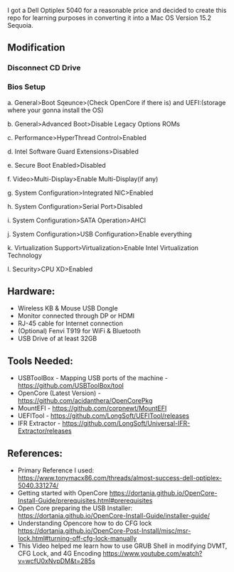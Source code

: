 I got a Dell Optiplex 5040 for a reasonable price and decided to create this repo for learning purposes in converting it into a Mac OS Version 15.2 Sequoia.

## Modification
### Disconnect CD Drive
 ### Bios Setup
   
  a. General>Boot Sqeunce>(Check OpenCore if there is) and UEFI:(storage where your gonna install the OS)
 
  b. General>Advanced Boot>Disable Legacy Options ROMs
  
  c. Performance>HyperThread Control>Enabled
  
  d. Intel Software Guard Extensions>Disabled
  
  e. Secure Boot Enabled>Disabled
  
  f. Video>Multi-Display>Enable Multi-Display(if any)
  
  g. System Configuration>Integrated NIC>Enabled
  
  h. System Configuration>Serial Port>Disabled
  
  i. System Configuration>SATA Operation>AHCI
  
  j. System Configuration>USB Configuration>Enable everything
  
  k. Virtualization Support>Virtualization>Enable Intel Virtualization Technology
  
  l. Security>CPU XD>Enabled

## Hardware:
- Wireless KB & Mouse USB Dongle
- Monitor connected through DP or HDMI
- RJ-45 cable for Internet connection 
- (Optional) Fenvi T919 for WiFi & Bluetooth
- USB Drive of at least 32GB

## Tools Needed:
- USBToolBox - Mapping USB ports of the machine - https://github.com/USBToolBox/tool
- OpenCore (Latest Version) - https://github.com/acidanthera/OpenCorePkg
- MountEFI - https://github.com/corpnewt/MountEFI
- UEFITool - https://github.com/LongSoft/UEFITool/releases
- IFR Extractor - https://github.com/LongSoft/Universal-IFR-Extractor/releases

## References:
- Primary Reference I used: https://www.tonymacx86.com/threads/almost-success-dell-optiplex-5040.331274/
- Getting started with OpenCore https://dortania.github.io/OpenCore-Install-Guide/prerequisites.html#prerequisites
- Open Core preparing the USB Installer: https://dortania.github.io/OpenCore-Install-Guide/installer-guide/
- Understanding Opencore how to do CFG lock https://dortania.github.io/OpenCore-Post-Install/misc/msr-lock.html#turning-off-cfg-lock-manually
- This Video helped me learn how to use GRUB Shell in modifying DVMT, CFG Lock, and 4G Encoding https://www.youtube.com/watch?v=wcfU0xNvpDM&t=285s
